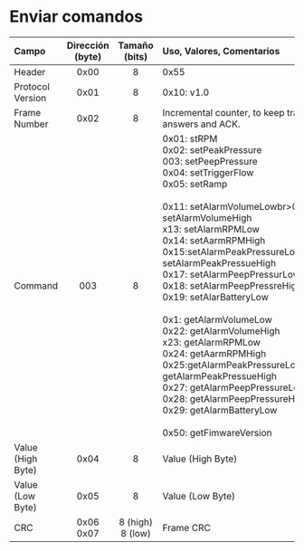 # Enviar comandos

| Campo | Dirección (byte) | Tamaño (bits) | Uso, Valores, Comentarios |
| :- | :-: | :-: | :- |
| Header | 0x00 | 8 | 0x55 |
| Protocol Version | 0x01 | 8 | 0x10: v1.0 |
| Frame Number | 0x02 | 8 | Incremental counter, to keep track of answers and ACK. |
| Command | 003 | 8 | 0x01: stRPM<br>0x02: setPeakPressure<br>003: setPeepPressure<br>0x04: setTriggerFlow<br>0x05: setRamp<br><br>0x11: setAlarmVolumeLowbr>0x12: setAlarmVolumeHigh<br>x13: setAlarmRPMLow<br>0x14: setAarmRPMHigh<br>0x15:setAlarmPeakPressureLowbr>0x16: setAlarmPeakPressueHigh<br>0x17: setAlarmPeepPressurLow<br>0x18: setAlarmPeepPressreHigh<br>0x19: setAlarBatteryLow<br><br>0x1: getAlarmVolumeLow<br>0x22: getAlarmVolumeHigh<br>x23: getAlarmRPMLow<br>0x24: getAarmRPMHigh<br>0x25:getAlarmPeakPressureLowbr>0x26: getAlarmPeakPressueHigh<br>0x27: getAlarmPeepPressureLow<br>0x28: getAlarmPeepPressureHigh<br>0x29: getAlarmBatteryLow<br><br>0x50: getFimwareVersion |
| Value (High Byte) | 0x04 | 8 | Value (High Byte) |
| Value (Low Byte) | 0x05 | 8 | Value (Low Byte) |
| CRC | 0x06<br>0x07 | 8 (high)<br>8 (low) | Frame CRC |
